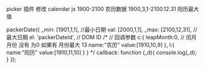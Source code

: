 
picker 插件 修改
calendar js 1900-2100 农历数据
1900,3,1-2100.12.31 阳历最大值

packerDate({
  _min: [1901,1,1], //最小日期
  val: [2000,1,1],
  _max: [2100,12,31], // 最大日期
  el: 'packerDateId', // DOM ID
  /*  // 回调参数
  c:{
        leapMonth:0, // 闰月 月份 没有 为0 如果有 月份最大 13
        name:"农历"
        value:[1910,10,9]
    },
    l:{
        name:"阳历"
        value:[1910,11,10]
    }
  }
  */
  callback: function (_d){
    console.log(_d);
  }
});

